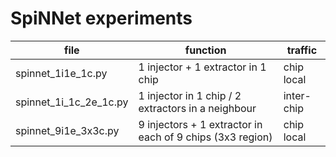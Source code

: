 SpiNNet experiments
===================

file                     | function                                                  | traffic
-------------------------|-----------------------------------------------------------|---------
spinnet_1i1e_1c.py       | 1 injector + 1 extractor in 1 chip                        | chip local
spinnet_1i_1c_2e_1c.py   | 1 injector in 1 chip / 2 extractors in a neighbour        | inter-chip
spinnet_9i1e_3x3c.py     | 9 injectors + 1 extractor in each of 9 chips (3x3 region) | chip local

